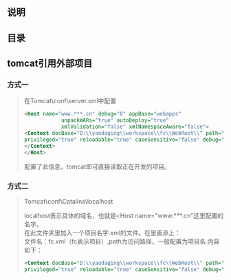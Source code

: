 ## 说明

## 目录

## tomcat引用外部项目

### 方式一

> 在Tomcat\conf\server.xml中配置
>
> ```xml
> <Host name="www.***.cn" debug="0" appBase="webapps"  
>             unpackWARs="true" autoDeploy="true"  
>             xmlValidation="false" xmlNamespaceAware="false">  
> <Context docBase="D:\\yaodaqing\\workspace\\fc\\WebRoot\\" path=""   
> privileged="true" reloadable="true" caseSensitive="false" debug="0" crossContext="true">  
> </Context>  
> </Host>  
> ```
>
> 配置了此信息，tomcat即可直接读取正在开发的项目。  

### 方式二

> Tomcat\conf\Catalina\localhost
>
> localhost表示具体的域名，也就是<Host name="www.***.cn"这里配置的名字。  
> 在此文件夹里加入一个项目名字.xml的文件。在里面添上：  
> 文件名：fc.xml（fc表示项目）,path为访问路径，一般配置为项目名
> 内容如下：  
>
> ```xml
> <Context docBase="D:\\yaodaqing\\workspace\\fc\\WebRoot\\" path="/fc"   
> privileged="true" reloadable="true" caseSensitive="false" debug="0" crossContext="true"> 
> ```

